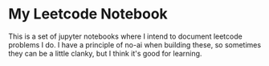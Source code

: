 # My Leetcode Notebook
This is a set of jupyter notebooks where I intend to document leetcode problems I do. I have a principle of no-ai when building these, so sometimes they can be a little clanky, but I think it's good for learning.
